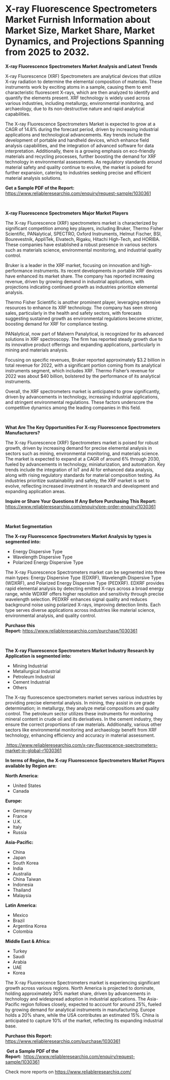 <p><h1>X-ray Fluorescence Spectrometers Market Furnish Information about Market Size, Market Share, Market Dynamics, and Projections Spanning from 2025 to 2032.</h1></p><p><strong>X-ray Fluorescence Spectrometers Market Analysis and Latest Trends</strong></p>
<p><p>X-ray Fluorescence (XRF) Spectrometers are analytical devices that utilize X-ray radiation to determine the elemental composition of materials. These instruments work by exciting atoms in a sample, causing them to emit characteristic fluorescent X-rays, which are then analyzed to identify and quantify the elements present. XRF technology is widely used across various industries, including metallurgy, environmental monitoring, and archaeology, due to its non-destructive nature and rapid analytical capabilities.</p><p>The X-ray Fluorescence Spectrometers Market is expected to grow at a CAGR of 14.8% during the forecast period, driven by increasing industrial applications and technological advancements. Key trends include the development of portable and handheld devices, which enhance field analysis capabilities, and the integration of advanced software for data interpretation. Additionally, there is a growing emphasis on eco-friendly materials and recycling processes, further boosting the demand for XRF technology in environmental assessments. As regulatory standards around material safety and quality continue to evolve, the market is poised for further expansion, catering to industries seeking precise and efficient material analysis solutions.</p></p>
<p><strong>Get a Sample PDF of the Report:&nbsp;</strong> <a href="https://www.reliableresearchiq.com/enquiry/request-sample/1030361?utm_campaign=2285&utm_medium=2&utm_source=Github&utm_content=ia&utm_term=21032025&utm_id=x-ray-fluorescence-spectrometers">https://www.reliableresearchiq.com/enquiry/request-sample/1030361</a></p>
<p>&nbsp;</p>
<p><strong>X-ray Fluorescence Spectrometers Major Market Players</strong></p>
<p><p>The X-ray Fluorescence (XRF) spectrometers market is characterized by significant competition among key players, including Bruker, Thermo Fisher Scientific, PANalytical, SPECTRO, Oxford Instruments, Helmut Fischer, BSI, Bourevestnik, AppliTek, Elvatech, Rigaku, Hitachi High-Tech, and HORIBA. These companies have established a robust presence in various sectors such as materials science, environmental monitoring, and industrial quality control.</p><p>Bruker is a leader in the XRF market, focusing on innovation and high-performance instruments. Its recent developments in portable XRF devices have enhanced its market share. The company has reported increasing revenue, driven by growing demand in industrial applications, with projections indicating continued growth as industries prioritize elemental analysis.</p><p>Thermo Fisher Scientific is another prominent player, leveraging extensive resources to enhance its XRF technology. The company has seen strong sales, particularly in the health and safety sectors, with forecasts suggesting sustained growth as environmental regulations become stricter, boosting demand for XRF for compliance testing.</p><p>PANalytical, now part of Malvern Panalytical, is recognized for its advanced solutions in XRF spectroscopy. The firm has reported steady growth due to its innovative product offerings and expanding applications, particularly in mining and materials analysis.</p><p>Focusing on specific revenues, Bruker reported approximately $3.2 billion in total revenue for 2022, with a significant portion coming from its analytical instruments segment, which includes XRF. Thermo Fisher’s revenue for 2022 was about $40 billion, bolstered by the performance of its analytical instruments. </p><p>Overall, the XRF spectrometers market is anticipated to grow significantly, driven by advancements in technology, increasing industrial applications, and stringent environmental regulations. These factors underscore the competitive dynamics among the leading companies in this field.</p></p>
<p>&nbsp;</p>
<p><strong>What Are The Key Opportunities For X-ray Fluorescence Spectrometers Manufacturers?</strong></p>
<p><p>The X-ray Fluorescence (XRF) Spectrometers market is poised for robust growth, driven by increasing demand for precise elemental analysis in sectors such as mining, environmental monitoring, and materials science. The market is expected to expand at a CAGR of around 6% through 2030, fueled by advancements in technology, miniaturization, and automation. Key trends include the integration of IoT and AI for enhanced data analysis, along with rising regulatory standards for material composition testing. As industries prioritize sustainability and safety, the XRF market is set to evolve, reflecting increased investment in research and development and expanding application areas.</p></p>
<p><strong>Inquire or Share Your Questions If Any Before Purchasing This Report:</strong> <a href="https://www.reliableresearchiq.com/enquiry/pre-order-enquiry/1030361?utm_campaign=2285&utm_medium=2&utm_source=Github&utm_content=ia&utm_term=21032025&utm_id=x-ray-fluorescence-spectrometers">https://www.reliableresearchiq.com/enquiry/pre-order-enquiry/1030361</a></p>
<p>&nbsp;</p>
<p><strong>Market Segmentation</strong></p>
<p><strong>The X-ray Fluorescence Spectrometers Market Analysis by types is segmented into:</strong></p>
<p><ul><li>Energy Dispersive Type</li><li>Wavelength Dispersive Type</li><li>Polarized Energy Dispersive Type</li></ul></p>
<p><p>The X-ray Fluorescence Spectrometers market can be segmented into three main types: Energy Dispersive Type (EDXRF), Wavelength Dispersive Type (WDXRF), and Polarized Energy Dispersive Type (PEDXRF). EDXRF provides rapid elemental analysis by detecting emitted X-rays across a broad energy range, while WDXRF offers higher resolution and sensitivity through precise wavelength selection. PEDXRF enhances signal quality and reduces background noise using polarized X-rays, improving detection limits. Each type serves diverse applications across industries like material science, environmental analysis, and quality control.</p></p>
<p><strong>Purchase this Report:&nbsp;</strong><a href="https://www.reliableresearchiq.com/purchase/1030361?utm_campaign=2285&utm_medium=2&utm_source=Github&utm_content=ia&utm_term=21032025&utm_id=x-ray-fluorescence-spectrometers">https://www.reliableresearchiq.com/purchase/1030361</a></p>
<p>&nbsp;</p>
<p><strong>The X-ray Fluorescence Spectrometers Market Industry Research by Application is segmented into:</strong></p>
<p><ul><li>Mining Industrial</li><li>Metallurgical Industrial</li><li>Petroleum Industrial</li><li>Cement Industrial</li><li>Others</li></ul></p>
<p><p>The X-ray fluorescence spectrometers market serves various industries by providing precise elemental analysis. In mining, they assist in ore grade determination; in metallurgy, they analyze metal compositions and quality control. The petroleum sector utilizes these instruments for monitoring mineral content in crude oil and its derivatives. In the cement industry, they ensure the correct proportions of raw materials. Additionally, various other sectors like environmental monitoring and archaeology benefit from XRF technology, enhancing efficiency and accuracy in material assessment.</p></p>
<p><a href="https://www.reliableresearchiq.com/x-ray-fluorescence-spectrometers-market-in-global-r1030361?utm_campaign=2285&utm_medium=2&utm_source=Github&utm_content=ia&utm_term=21032025&utm_id=x-ray-fluorescence-spectrometers">&nbsp;https://www.reliableresearchiq.com/x-ray-fluorescence-spectrometers-market-in-global-r1030361</a></p>
<p><strong>In terms of Region, the X-ray Fluorescence Spectrometers Market Players available by Region are:</strong></p>
<p>
    <p> <strong> North America: </strong>
        <ul>
            <li>United States</li>
            <li>Canada</li>
        </ul>
        </p> 
    <p> <strong> Europe: </strong>
        <ul>
            <li>Germany</li>
            <li>France</li>
            <li>U.K.</li>
            <li>Italy</li>
            <li>Russia</li>
        </ul>
        </p> 
    <p> <strong> Asia-Pacific: </strong>
        <ul>
            <li>China</li>
            <li>Japan</li>
            <li>South Korea</li>
            <li>India</li>
            <li>Australia</li>
            <li>China Taiwan</li>
            <li>Indonesia</li>
            <li>Thailand</li>
            <li>Malaysia</li>
        </ul>
        </p> 
    <p> <strong> Latin America: </strong>
        <ul>
            <li>Mexico</li>
            <li>Brazil</li>
            <li>Argentina Korea</li>
            <li>Colombia</li>
        </ul>
        </p> 
    <p> <strong> Middle East & Africa: </strong>
        <ul>
            <li>Turkey</li>
            <li>Saudi</li>
            <li>Arabia</li>
            <li>UAE</li>
            <li>Korea</li>
        </ul>
    </p>
    </p>
<p><p>The X-ray Fluorescence Spectrometers market is experiencing significant growth across various regions. North America is projected to dominate, holding approximately 30% market share, driven by advancements in technology and widespread adoption in industrial applications. The Asia-Pacific region follows closely, expected to account for around 25%, fueled by growing demand for analytical instruments in manufacturing. Europe holds a 20% share, while the USA contributes an estimated 15%. China is anticipated to capture 10% of the market, reflecting its expanding industrial base.</p></p>
<p><strong>Purchase this Report: </strong><a href="https://www.reliableresearchiq.com/purchase/1030361?utm_campaign=2285&utm_medium=2&utm_source=Github&utm_content=ia&utm_term=21032025&utm_id=x-ray-fluorescence-spectrometers">https://www.reliableresearchiq.com/purchase/1030361</a></p>
<p>&nbsp;<strong>Get a Sample PDF of the Report:&nbsp;&nbsp;</strong><a href="https://www.reliableresearchiq.com/enquiry/request-sample/1030361?utm_campaign=2285&utm_medium=2&utm_source=Github&utm_content=ia&utm_term=21032025&utm_id=x-ray-fluorescence-spectrometers">https://www.reliableresearchiq.com/enquiry/request-sample/1030361</a></p>
<p><strong></strong></p>
<p>Check more reports on <a href="https://www.reliableresearchiq.com/?utm_campaign=2285&utm_medium=2&utm_source=Github&utm_content=ia&utm_term=21032025&utm_id=x-ray-fluorescence-spectrometers">https://www.reliableresearchiq.com/</a></p>